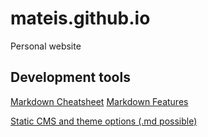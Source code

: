 # mateis.github.io
Personal website

## Development tools
[Markdown Cheatsheet](https://github.com/adam-p/markdown-here/wiki/Markdown-Cheatsheet)
[Markdown Features](https://guides.github.com/features/mastering-markdown/)


[Static CMS and theme options (.md possible)](https://www.staticgen.com/)
